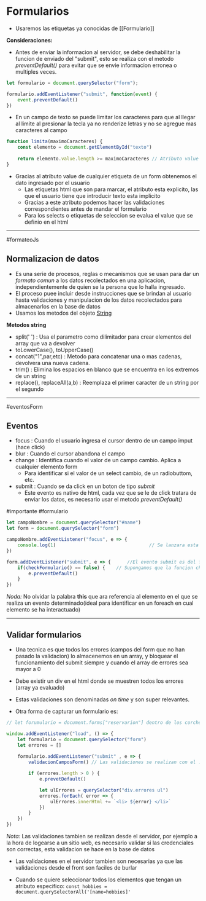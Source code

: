 # Formularios

- Usaremos las etiquetas ya conocidas de [[Formulario]] 

**Consideraciones:**
- Antes de enviar la informacion al servidor, se debe deshabilitar la funcion de enviado del "submit", esto se realiza con el metodo *preventDefault()* para evitar que se envie informacion erronea o multiples veces.
```JavaScript
let formulario = document.querySelector("form");

formulario.addEventListener("submit", function(event) {
	event.preventDefault()
})
```

- En un campo de texto se puede limitar los caracteres para que al llegar al limite al presionar la tecla ya no renderize letras y no se agregue mas caracteres al campo
```JavaScript
function limita(maximoCaracteres) {
	const elemento = document.getElementById("texto")
	
	return elemento.value.length >= maximoCaracteres // Atributo value
}
```

- Gracias al atributo value de cualquier etiqueta de un form obtenemos el dato ingresado por el usuario
	- Las etiquetas html que son para marcar, el atributo esta explicito, las que el usuario tiene que introducir texto esta implicito
	- Gracias a este atributo podemos hacer las validaciones correspondientes antes de mandar el formulario
	- Para los selects o etiquetas de seleccion se evalua el value que se definio en el html

---
#formateoJs
## Normalizacion de datos

- Es una serie de procesos, reglas o mecanismos que se usan para dar un *formato comun* a los datos recolectados en una aplicacion, independientemente de quien se la persona que lo halla ingresado.
- El proceso puee incluir desde instrucciones que se brindan al usuario hasta validaciones y manipulacion de los datos recolectados para almacenarlos en la base de datos
- Usamos los metodos del objeto [String](https://developer.mozilla.org/es/docs/Web/JavaScript/Reference/Global_Objects/String)

**Metodos string**
- split(' ') : Usa el parametro como dilimitador para crear elementos del array que va a devolver
- toLowerCase(), toUpperCase() 
- concat("1",par,etc) : Metodo para concatenar una o mas cadenas, devolvera una nueva cadena.
- trim() : Elimina los espacios en blanco que se encuentra en los extremos de un string
- replace(), replaceAll(a,b) : Reemplaza el primer caracter de un string por el segundo


---
#eventosForm
## Eventos

- focus : Cuando el usuario ingresa el cursor dentro de un campo imput (hace click)
- blur : Cuando el cursor abandona el campo
- change : Identifica cuando el valor de un campo cambio. Aplica a cualquier elemento form
	- Para identificar si el valor de un select cambio, de un radiobuttom, etc.
- submit : Cuando se da click en un boton de tipo *submit*
	- Este evento es nativo de html, cada vez que se le de click tratara de enviar los datos, es necesario usar el metodo *preventDefault()*

#importante #formulario 
```JavaScript
let campoNombre = document.querySelector("#name")
let form = document.querySelector("form")

campoNombre.addEventListener("focus", e => {
	console.log(1)                                  // Se lanzara esta accion cada vez que el focus este en el campoNombre
})

form.addEventListener("submit", e => {      //El evento submit es del form, no del boton submit
	if(checkFormulario() == false) {    // Supongamos que la funcion checkFormulario() nos devuelve true si el formulario esta ok, o false si no paso las validaciones
		e.preventDefault()
	}
})
```

*Noda:* No olvidar la palabra **this** que ara referencia al elemento en el que se realiza un evento determinado(ideal para identificar en un foreach en cual elemento se ha interactuado)

---
## Validar formularios

- Una tecnica es que todos los errores (campos del form que no han pasado la validacion) lo almacenemos en un array, y bloquear el funcionamiento del submit siempre y cuando el array de errores sea mayor a 0
- Debe existir un div en el html donde se muestren todos los errores (array ya evaluado)
- Estas validaciones son denominadas *on time* y son super relevantes.

- Otra forma de capturar un formulario es:
```JavaScript
// let forumulario = document.forms["reservarion"] dentro de los corchetes va la clase del formulario

window.addEventListener("load", () => {
	let formulario = document.querySelector("form")
	let errores = []
	 	
	formulario.addEventListener("submit" , e => {
		validacionCamposForm() // Las validaciones se realizan con el .value con los criterios pertinentes y los errores los almacenara en el array

		if (errores.length > 0 ) {
			e.prevetDefault()

			let ulErrores = querySelector("div.errores ul")
			errores.forEach( error => {
				ulErrores.innerHtml += `<li> ${error} </li>`
			})
		}
	})
})
```

*Nota:* Las validaciones tambien se realizan desde el servidor, por ejemplo a la hora de logearse a un sitio web, es necesario validar si las credenciales son correctas, esta validacion se hace en la base de datos
- Las validaciones en el servidor tambien son necesarias ya que las validaciones desde el front son faciles de burlar

- Cuando se quiere seleccionar todos los elementos que tengan un atributo especifico:
`const hobbies = document.querySelectorAll('[name=hobbies]'` 


